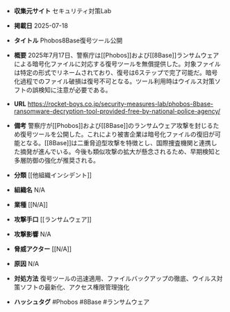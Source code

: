 - **収集元サイト**
セキュリティ対策Lab

- **掲載日**
2025-07-18

- **タイトル**
Phobos8Base復号ツール公開

- **概要**
2025年7月17日、警察庁は[[Phobos]]および[[8Base]]ランサムウェアによる暗号化ファイルに対応する復号ツールを無償提供した。対象ファイルは特定の形式でリネームされており、復号は6ステップで完了可能だ。暗号化過程でのファイル破損は復号不可となる。ツール利用時はウイルス対策ソフトの誤検知に注意が必要である。

- **URL**
https://rocket-boys.co.jp/security-measures-lab/phobos-8base-ransomware-decryption-tool-provided-free-by-national-police-agency/

- **備考**
警察庁が[[Phobos]]および[[8Base]]のランサムウェア攻撃を封じるため復号ツールを公開した。これにより被害企業は暗号化ファイルの復旧が可能となる。[[8Base]]は二重脅迫型攻撃を特徴とし、国際捜査機関と連携した摘発が進んでいる。今後も類似攻撃の拡大が懸念されるため、早期検知と多層防御の強化が推奨される。

- **分類**
[[他組織インシデント]]

- **組織名**
N/A

- **業種**
[[N/A]]

- **攻撃手口**
[[ランサムウェア]]

- **攻撃影響**
N/A

- **脅威アクター**
[[N/A]]

- **原因**
N/A

- **対処方法**
復号ツールの迅速適用、ファイルバックアップの徹底、ウイルス対策ソフトの最新化、アクセス権限管理強化

- **ハッシュタグ**
#Phobos #8Base #ランサムウェア
